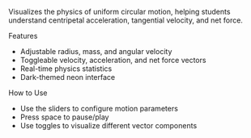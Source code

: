Visualizes the physics of uniform circular motion, helping students understand centripetal acceleration, tangential velocity, and net force.

Features
- Adjustable radius, mass, and angular velocity
- Toggleable velocity, acceleration, and net force vectors
- Real-time physics statistics
- Dark-themed neon interface

How to Use
- Use the sliders to configure motion parameters
- Press space to pause/play
- Use toggles to visualize different vector components
